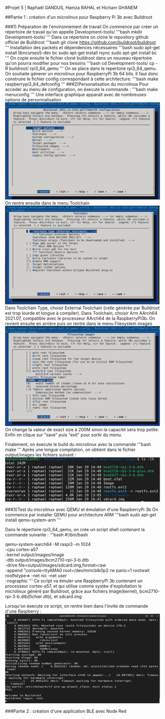 #Projet 5 | Raphaël GANDUS, Hamza RAHAL et Hicham GHANEM

##Partie 1 : création d'un microlinux pour Raspberry Pi 3b avec Buildroot

###1) Préparation de l'environnement de travail
On commence par créer un répertoire de travail qu'on appelle Development-tools/
'''bash
mkdir Development-tools/
'''
Dans ce répertoire on clone le repository github officiel de Buildroot
'''bash
git clone https://github.com/buildroot/buildroot
'''
Installation des packets et dépendences nécessaires
'''bash
sudo apt-get install libncurses5-dev bc
sudo apt-get install rsync
sudo apt-get install bc
'''
On copie ensuite le fichier cloné buildroot dans un nouveau répertoire qu'on pourra modifier pour nos besoins
'''bash
cd Development-tools/
cp -R buildroot/ rpi3_64_qemu
'''
On se place dans le repertoire rpi3_64_qemu. On souhaite génerer un microlinux pour RaspberryPi 3b 64 bits. Il faut donc construire le fichier config correspondant à cette architecture.
'''bash
make raspberrypi3_64_defconfig
'''
###2)Personalisation du microlinux
Pour acceder au menu de configuration, on éxecute la commande : 
'''bash
make menuconfig
'''
Une interface graphique apparaît avec de nombreuses options de personnalisation
![1.jpg](./1.jpg)
On rentre ensuite dans le menu Toolchain
![2.jpg](./2.jpg)
Dans Toolchain Type, choisir External Toolchain (celle générée par Buildroot est trop lourde et longue à compiler).
Dans Toolchain, choisir Arm AArch64 2021.07, compatible avec le processeur AArch64 de la RaspberryPI3b.
On revient ensuite en arrière puis on rentre dans le menu Filesystem images
![3.jpg](./3.jpg)
On change la valeur de exact size à 200M sinon la capacité sera trop petite.
Enfin on clique sur "save" puis "exit" pour sortir du menu.

Finalement, on éxecute le build du microlinux avec la commande 
'''bash
make
'''
Après une longue compilation, on obtient dans le fichier output/images les fichiers suivant :
![4.jpg](./4.jpg)

###3)Test du microlinux avec QEMU et émulation d'une RaspberryPi 3b
On commence par installer QEMU pour architecture ARM
'''bash
sudo apt-get install qemu-system-arm
'''

Dans le répertoire rpi3_64_qemu, on crée un script shell contenant la commande suivante :
'''bash
#!/bin/bash

qemu-system-aarch64 -M raspi3 -m 1024 \
                    -cpu cortex-a57 \
                    -kernel output/images/Image \
                    -dtb output/images/bcm2710-rpi-3-b.dtb \
                    -drive file=output/images/sdcard.img,format=raw \
                    -append "console=ttyAMA0 root=/dev/mmcblk0p2 rw panic=1 rootwait rootfstype=>
                    -net nic -net user \
                    -nographic
'''
Ce script va émuler une RaspberryPi 3b contenant un processeur cortex-a57, et qui utilise comme systèe d'exploitation le microlinux généré par Buildroot, grâce aux fichiers Image(kernel), bcm2710-rpi-3-b.dtb(fichier dtb), et sdcard.img

Lorsqu'on éxecute ce script, on rentre bien dans l'invite de commande d'une Raspberry : 
![5.jpg](./5.jpg)



###Partie 2 : création d'une application BLE avec Node Red

